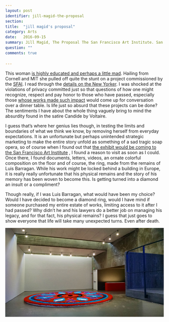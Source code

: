 ```yaml
---
layout: post
identifier: jill-magid-the-proposal
section: 
title:  "jill magid's proposal"
category: Arts
date:   2016-09-15
summary: Jill Magid, The Proposal The San Francisco Art Institute. San Francisco, California. 2016
question: ""
comments: true

---
```


This woman [is highly educated and perhaps a little mad](http://www.jillmagid.com/info). Hailing from Cornell and MIT she pulled off quite the stunt on a project commissioned by the [SFAI](http://www.sfai.edu/). I read through the [details on the New Yorker](http://www.newyorker.com/magazine/2016/08/01/how-luis-barragan-became-a-diamond). I was shocked at the violations of privacy committed just so that questions of how one might recognize, respect and pay honor to those who have passed, especially those [whose works made such impact](http://whc.unesco.org/en/list/1136) would come up for conversation over a dinner table. Is life just so absurd that these projects can be done? The sentiments I have about the whole thing vaguely bring to mind the absurdity found in the satire Candide by Voltaire. 

I guess that’s where her genius lies though, in testing the limits and boundaries of what we think we know, by removing herself from everyday expectations. It is an unfortunate but perhaps unintended strategic marketing to make the entire story unfold as something of a sad tragic soap opera, so of course when I found out that [the exhibit would be coming to the San Francisco Art Institute](http://sfai.edu/exhibitions-public-events/detail/jill-magid-the-proposal) , I found a reason to visit as soon as I could. Once there, I found documents, letters, videos, an ornate colorful composition on the floor and of course, the ring, made from the remains of Luis Barragan. While his work might be locked behind a building in Europe, it is really really unfortunate that his physical remains and the story of his memory has been woven to become this. Is getting turned into a diamond an insult or a compliment?

Though really, if I was Luis Barragan, what would have been my choice? Would I have decided to become a diamond ring, would I have mind if someone purchased my entire estate of works, limiting access to it after I had passed? Why didn’t he and his lawyers do a better job on managing his legacy, and for that fact, his physical remains? I guess that just goes to show everyone that life will take many unexpected turns. Even after death.

![The Offering at the Walter McBean Gallery at the San Francisco Art Institute](/images/the-offering-tapete-de-flores-jill-magid.jpg)


